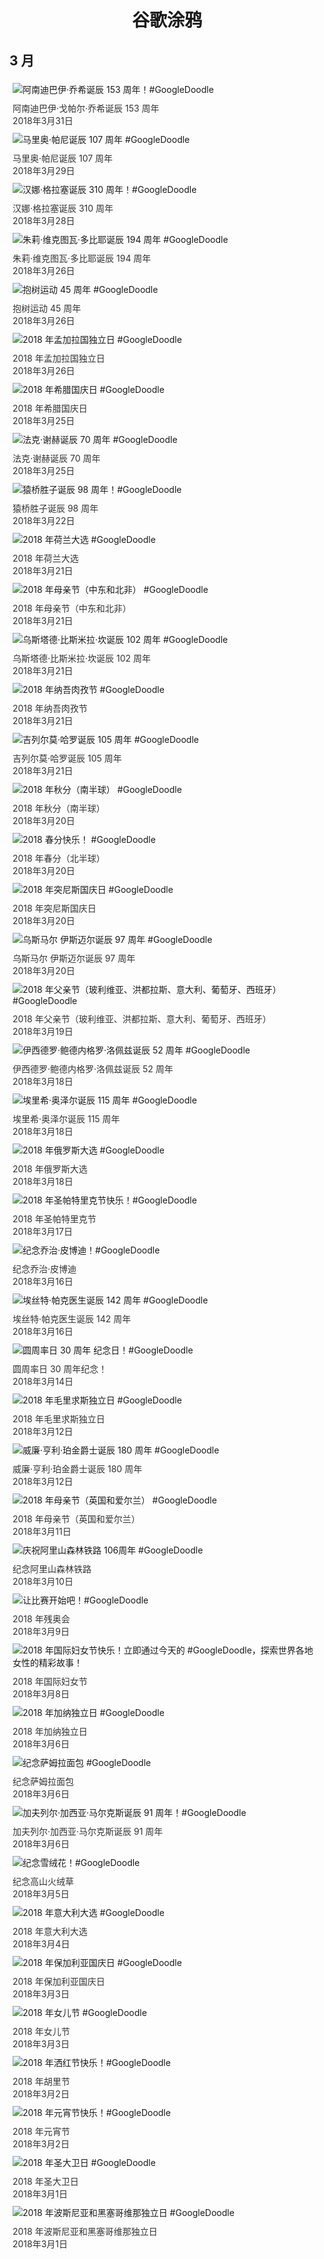 
<h1 align="center"> 谷歌涂鸦 </h1>




## 3 月

<div class="image">


<img src="https://lh3.googleusercontent.com/IN-x_iwClExs9zjaZwqtjbxv4EBnuatvF5KYzhz34g3TaApGswlfVZYSaSBBjXr4jNo92OsG4lX4YbJ0fj9ZPTUyDmq-PbWxMI_mnBIntw" alt="阿南迪巴伊·乔希诞辰 153 周年！#GoogleDoodle" style="margin: 5px"/>
<div class="info" style="font-size: 14px; color:#333333; margin:5px"><div class="title">阿南迪巴伊·戈帕尔·乔希诞辰 153 周年</div><div class="date">2018年3月31日</div></div>

<img src="https://lh3.googleusercontent.com/kdLaJur4DOrGe0kCrkAwwGWxvuATEvPTmnkfo8otuVuSIvcWUkN8Aewb17dAVp8rQe-J-cIrt88lVZbp0k3txizHKvkeW3feQnYt5FtB" alt="马里奥·帕尼诞辰 107 周年 #GoogleDoodle" style="margin: 5px"/>
<div class="info" style="font-size: 14px; color:#333333; margin:5px"><div class="title">马里奥·帕尼诞辰 107 周年</div><div class="date">2018年3月29日</div></div>

<img src="https://lh3.googleusercontent.com/bfpPvvrVTkDlqwLb8YgeNum1HPmVOZv2OTWB6MOUWlPvfhEO5xf-iOIV4UrgyOo9PsrQmla-RfnkuyAEUE-lBYWIse9AGoCeIAESzWU" alt="汉娜·格拉塞诞辰 310 周年！#GoogleDoodle" style="margin: 5px"/>
<div class="info" style="font-size: 14px; color:#333333; margin:5px"><div class="title">汉娜·格拉塞诞辰 310 周年</div><div class="date">2018年3月28日</div></div>

<img src="https://lh3.googleusercontent.com/TrqHy2ZV7hgixrOkoNFFRD6R8CVQZDnKrQDh1qNZOmwglIMdOhDCkQimQzWttG5uFOgbLDKakXTwxQZnhoddoV7LpdXpMFcHByPoo-95eQ" alt="朱莉·维克图瓦·多比耶诞辰 194 周年 #GoogleDoodle" style="margin: 5px"/>
<div class="info" style="font-size: 14px; color:#333333; margin:5px"><div class="title">朱莉·维克图瓦·多比耶诞辰 194 周年</div><div class="date">2018年3月26日</div></div>

<img src="https://lh3.googleusercontent.com/1j6hTi4ciysMXkNzQMcFGUhulDGFw-7rEbFvaVECdny8ZRtCLFTbWZFXPhasptaqzOGSBJlu38PLczw1TIP7DzLuKm7ZLt6FNLy2Vdg" alt="抱树运动 45 周年 #GoogleDoodle" style="margin: 5px"/>
<div class="info" style="font-size: 14px; color:#333333; margin:5px"><div class="title">抱树运动 45 周年</div><div class="date">2018年3月26日</div></div>

<img src="https://lh3.googleusercontent.com/jEAFUzfUF0vESTq8tpYv9KYfIXpRYszdQ8UYqg5ewYDCFXcQ9aTt2mQhjKU2NMMRQ1rvarBJumkCcA7m7ffJ6GCiFdFe_pu019jL5Xs" alt="2018 年孟加拉国独立日 #GoogleDoodle" style="margin: 5px"/>
<div class="info" style="font-size: 14px; color:#333333; margin:5px"><div class="title">2018 年孟加拉国独立日</div><div class="date">2018年3月26日</div></div>

<img src="https://lh3.googleusercontent.com/Q0E92fka1nzasrPW7cSq8F3uzm3RVcTo5_Y7-e-Ca6ZSHZ-ANmSl25KkhHbk5bbxs0kzzntG5fFQL1JIXc_kDerDUKEl9j-pZx7o7QHW" alt="2018 年希腊国庆日 #GoogleDoodle" style="margin: 5px"/>
<div class="info" style="font-size: 14px; color:#333333; margin:5px"><div class="title">2018 年希腊国庆日</div><div class="date">2018年3月25日</div></div>

<img src="https://lh3.googleusercontent.com/efxfYcSsehZR0JdbS1B9UDJH4A3fviVuPlK1NfKsIJ48xld1ujirfxfN0TS_HVXK86BMQtInWONWwmwks43nxbCL_ot0xVbEQHP3utM" alt="法克·谢赫诞辰 70 周年 #GoogleDoodle" style="margin: 5px"/>
<div class="info" style="font-size: 14px; color:#333333; margin:5px"><div class="title">法克·谢赫诞辰 70 周年</div><div class="date">2018年3月25日</div></div>

<img src="https://lh3.googleusercontent.com/YFtKP6HiwcM0nU9hya5DALMtHXvtOk_Ym4b2SdEx52Fp9c-C_f9AEKgLliLfYj0U54cZ-44zpkTr8QkeiL8faepWHvB1nQi8L1biAfw" alt="猿桥胜子诞辰 98 周年！#GoogleDoodle" style="margin: 5px"/>
<div class="info" style="font-size: 14px; color:#333333; margin:5px"><div class="title">猿桥胜子诞辰 98 周年</div><div class="date">2018年3月22日</div></div>

<img src="https://lh3.googleusercontent.com/_fmEKZpfMQOXG3C0gZTE3bn120AJ2vKB_t0fc23q6iGHdeLtUM5PFCBSQrK4wIBlosHTVHsNhr8FKxzoJ9ayn7fmVJVSdnAkJ4cf8-Fq1A" alt="2018 年荷兰大选 #GoogleDoodle" style="margin: 5px"/>
<div class="info" style="font-size: 14px; color:#333333; margin:5px"><div class="title">2018 年荷兰大选</div><div class="date">2018年3月21日</div></div>

<img src="https://lh3.googleusercontent.com/J8Oy_IzxbA9YYW8PVaOOAqKo9K6Y9weTOEe5cANCIR03XRU9vr348fbL09D-OHxz0XslyPeobZe3YuhbyYTIagj6u1MoEIRTWi8RrHBc" alt="2018 年母亲节（中东和北非） #GoogleDoodle" style="margin: 5px"/>
<div class="info" style="font-size: 14px; color:#333333; margin:5px"><div class="title">2018 年母亲节（中东和北非）</div><div class="date">2018年3月21日</div></div>

<img src="https://lh3.googleusercontent.com/BDPs1OcUj0KIOV-CBBVsIX224O7FGLvUDTf8VCEcSWI7OwkPxyetwTkbPuaC6ouE9DxMSU5egm7wi1Ps75xy8uE3l-mezlWf8NyVJxeK6Q" alt="乌斯塔德·比斯米拉·坎诞辰 102 周年 #GoogleDoodle" style="margin: 5px"/>
<div class="info" style="font-size: 14px; color:#333333; margin:5px"><div class="title">乌斯塔德·比斯米拉·坎诞辰 102 周年</div><div class="date">2018年3月21日</div></div>

<img src="https://lh3.googleusercontent.com/DVseVuHdM4dJAZ2RU8kDgXcVLGavz_0Nwk2LK-lrjHEPwHwaYrhEn-6Pzb9jsS4XYTKn3Bc8snwKbCDzEYVZAGl6qdL0h9ZJXKzUVbuT" alt="2018 年纳吾肉孜节 #GoogleDoodle" style="margin: 5px"/>
<div class="info" style="font-size: 14px; color:#333333; margin:5px"><div class="title">2018 年纳吾肉孜节</div><div class="date">2018年3月21日</div></div>

<img src="https://lh3.googleusercontent.com/Ifj-of9Ep5XthR2lZl9_d_8-ObxO89oAq89IwazGGDreBtwKZEwJg_VAP7BEWBdaq6PN2AanVQNb-usx9Fw6-95G9iC63XePq1xiHG7a" alt="吉列尔莫·哈罗诞辰 105 周年 #GoogleDoodle" style="margin: 5px"/>
<div class="info" style="font-size: 14px; color:#333333; margin:5px"><div class="title">吉列尔莫·哈罗诞辰 105 周年</div><div class="date">2018年3月21日</div></div>

<img src="https://lh3.googleusercontent.com/9HyoDhhVWXMbouSaBXYjeta_PGPVKwItcS2S839ls2ol93FEnXr5RZ2qSwj7m98ma_JbWtjexMppeTFgWYxM6k77pEBGhBtGUmlrYGtE" alt="2018 年秋分（南半球） #GoogleDoodle" style="margin: 5px"/>
<div class="info" style="font-size: 14px; color:#333333; margin:5px"><div class="title">2018 年秋分（南半球）</div><div class="date">2018年3月20日</div></div>

<img src="https://lh3.googleusercontent.com/nwvlPhxt6qc3EV830gzgvQLrZVxM8EBDTujONOXFXe6obffPluzFACs0DRI-tp6WKhPZX-Fn3K6LUbOB6BL_c8Jdf3EP3NLQIJb2unWa" alt="2018 春分快乐！ #GoogleDoodle" style="margin: 5px"/>
<div class="info" style="font-size: 14px; color:#333333; margin:5px"><div class="title">2018 年春分（北半球）</div><div class="date">2018年3月20日</div></div>

<img src="https://lh3.googleusercontent.com/qmuB13b-jNvUbB_L7R6URzspjFpOupjC0pmuDgnWr2zo6rH4Pw4guim125eNY7I29Fxt_ZZn4ZnJxFWFP0U-lSciGGF_pE5Ag5kS4VvY" alt="2018 年突尼斯国庆日 #GoogleDoodle" style="margin: 5px"/>
<div class="info" style="font-size: 14px; color:#333333; margin:5px"><div class="title">2018 年突尼斯国庆日</div><div class="date">2018年3月20日</div></div>

<img src="https://lh3.googleusercontent.com/mV7mHe3SNz5XNGnntvPBu5ho7ggfmUKBMUTfwppBq4wYC5WRY4EvM3Zk--Y-rDq5FRExd1RwmsxfcBvrWcEdYBbFz-6h_oL3onXngKeA" alt="乌斯马尔 伊斯迈尔诞辰 97 周年 #GoogleDoodle" style="margin: 5px"/>
<div class="info" style="font-size: 14px; color:#333333; margin:5px"><div class="title">乌斯马尔 伊斯迈尔诞辰 97 周年</div><div class="date">2018年3月20日</div></div>

<img src="https://lh3.googleusercontent.com/rzbbi1lsuD0ob-yFW2Nhp7-H-O4aaYUoCUNhk1kMSbMP1ekilQLFNtimgWFrOU5DeB6AzFey74dorXHPLkxshMHfDZ3wa2yWsMcmrl6p" alt="2018 年父亲节（玻利维亚、洪都拉斯、意大利、葡萄牙、西班牙） #GoogleDoodle" style="margin: 5px"/>
<div class="info" style="font-size: 14px; color:#333333; margin:5px"><div class="title">2018 年父亲节（玻利维亚、洪都拉斯、意大利、葡萄牙、西班牙）</div><div class="date">2018年3月19日</div></div>

<img src="https://lh3.googleusercontent.com/qR4W9YqjdKV7qdg8DyUacAuIc-SJLaXQN6SsLMEyelqSok8-_ptlnCx5ttT97ZhTWQeJBK6BiiAWqPLhK1DO7ZmJlLyAyq6APUYBijt7Uw" alt="伊西德罗·鲍德内格罗·洛佩兹诞辰 52 周年 #GoogleDoodle" style="margin: 5px"/>
<div class="info" style="font-size: 14px; color:#333333; margin:5px"><div class="title">伊西德罗·鲍德内格罗·洛佩兹诞辰 52 周年</div><div class="date">2018年3月18日</div></div>

<img src="https://lh3.googleusercontent.com/xsxam9WWqR-z3naMJEtLh0xiBXnR5GSo_eB9UJtwbDdVprC_HBP133sJjTxSvC3OFEuxyM9MpXa9XkMx6Uk0qbHLiyiICYeqOxAYXsc" alt="埃里希·奥泽尔诞辰 115 周年 #GoogleDoodle" style="margin: 5px"/>
<div class="info" style="font-size: 14px; color:#333333; margin:5px"><div class="title">埃里希·奥泽尔诞辰 115 周年</div><div class="date">2018年3月18日</div></div>

<img src="https://lh3.googleusercontent.com/Ex-ihwuQkcnhp6DC7ZteZLdUqC9M_wPKLSF3MVUJxWAcwwMOrhMICe_2LJcBJUr9I8MoSA-vBGf1pcrQRlNHgaXbriN99ixbk8dwE51sFw" alt="2018 年俄罗斯大选 #GoogleDoodle" style="margin: 5px"/>
<div class="info" style="font-size: 14px; color:#333333; margin:5px"><div class="title">2018 年俄罗斯大选</div><div class="date">2018年3月18日</div></div>

<img src="https://lh3.googleusercontent.com/iGBSGNOx--sRhZ3ezQIpfqJ54bNHnNhmZEgDysXdl1XWSOtL0qTfgLJ27iHjVy5enpKQTJkYWbt8XsUjVxnwHwNHLKJwueLYAa3zD3cG" alt="2018 年圣帕特里克节快乐！#GoogleDoodle" style="margin: 5px"/>
<div class="info" style="font-size: 14px; color:#333333; margin:5px"><div class="title">2018 年圣帕特里克节</div><div class="date">2018年3月17日</div></div>

<img src="https://lh3.googleusercontent.com/-Xs9URb6Dvv8jWmf6NtfrWNKVJcOaysVgaqv_w8NOv75ro40-LRefkjMuejE7fPTHmKF6LcEvP561FnlxoJPhzU9RtaNbej7aTa8I7E" alt="纪念乔治·皮博迪！#GoogleDoodle" style="margin: 5px"/>
<div class="info" style="font-size: 14px; color:#333333; margin:5px"><div class="title">纪念乔治·皮博迪</div><div class="date">2018年3月16日</div></div>

<img src="https://lh3.googleusercontent.com/4n9tTWy7Wm4lctd30O9ZixQuMQayi_YWDbXBC7MUJlvm6ZWwG28wIsn70QQMfie6W7eHI35nwgpJVrDJgeZZE_gm9Qklb1U9q3jROPsB" alt="埃丝特·帕克医生诞辰 142 周年 #GoogleDoodle" style="margin: 5px"/>
<div class="info" style="font-size: 14px; color:#333333; margin:5px"><div class="title">埃丝特·帕克医生诞辰 142 周年</div><div class="date">2018年3月16日</div></div>

<img src="https://lh3.googleusercontent.com/qT3anz5ifMS9tnTKH6fDMGmIb4hd3OmnxkY5hE9Byz2HqoV_2Lamko1Amshp5grzhdRtMjcucYtigr4XYFysKHDDvoXYxEBISuSCE5LT" alt="圆周率日 30 周年 纪念日！#GoogleDoodle" style="margin: 5px"/>
<div class="info" style="font-size: 14px; color:#333333; margin:5px"><div class="title">圆周率日 30 周年纪念！</div><div class="date">2018年3月14日</div></div>

<img src="https://lh3.googleusercontent.com/skFYHwV6hPOBkkqAG1WwvohZBAttBB6lm3bUxXGM7rJn9G-DYWf4F-gzLgAHpJpaQqLUbHqkRNCVnvvkETXTfX7tIs3dyQJUAAkdmjwA" alt="2018 年毛里求斯独立日 #GoogleDoodle" style="margin: 5px"/>
<div class="info" style="font-size: 14px; color:#333333; margin:5px"><div class="title">2018 年毛里求斯独立日</div><div class="date">2018年3月12日</div></div>

<img src="https://lh3.googleusercontent.com/VCXK7MaeC6kygKg4l9ijEoCrOPwSYKZHOP1YR7jPVFvmGDRKpoGOkNRVK7zBHs5MiKYDNtVJvIaMId_xpmumvLapRiyLIjoSAqXBoUo" alt="威廉·亨利·珀金爵士诞辰 180 周年 #GoogleDoodle" style="margin: 5px"/>
<div class="info" style="font-size: 14px; color:#333333; margin:5px"><div class="title">威廉·亨利·珀金爵士诞辰 180 周年</div><div class="date">2018年3月12日</div></div>

<img src="https://lh3.googleusercontent.com/xx2wuO1x2E-cermFlh_fjb0cRAK51lh0VjmdyGDCK3FYSc_-cUB-jTNKmpxMcfRGAI_kgdobuUz3fqRnAT_UEXItReIhRmj7bcQ9lAOF" alt="2018 年母亲节（英国和爱尔兰） #GoogleDoodle" style="margin: 5px"/>
<div class="info" style="font-size: 14px; color:#333333; margin:5px"><div class="title">2018 年母亲节（英国和爱尔兰）</div><div class="date">2018年3月11日</div></div>

<img src="https://lh3.googleusercontent.com/87WJrsU6BYOmVPsfpl3-HSxJJXZ29OcDh6_43NVFGAuwTkF_fVq_NxBt2dgcQcyc4pkgVbhkidN870dt9fhcaWX8Pm30VeKZV4N7kNSL" alt="庆祝阿里山森林铁路 106周年 #GoogleDoodle" style="margin: 5px"/>
<div class="info" style="font-size: 14px; color:#333333; margin:5px"><div class="title">纪念阿里山森林铁路</div><div class="date">2018年3月10日</div></div>

<img src="https://lh3.googleusercontent.com/ZJxtJQorwLfOOATjvqwtSdMPgvUiKFNLLhKqTpBAkW5LHwiV2ftP3UNekon3nIzJ6UCmZl9mH-3PypGF6UaBiF1LaZdCG634l2UHNWM" alt="让比赛开始吧！#GoogleDoodle" style="margin: 5px"/>
<div class="info" style="font-size: 14px; color:#333333; margin:5px"><div class="title">2018 年残奥会</div><div class="date">2018年3月9日</div></div>

<img src="https://lh3.googleusercontent.com/SGztHuOL3vWhhGPLU-vNyYmFqzVijrW-TPAN19ZAPPfh4CGT-9Z3t-kSzD4h42EIbL72Y5anjtZ7-M4z4cThT3obSeyC4FcM6_5YWIKs" alt="2018 年国际妇女节快乐！立即通过今天的 #GoogleDoodle，探索世界各地女性的精彩故事！" style="margin: 5px"/>
<div class="info" style="font-size: 14px; color:#333333; margin:5px"><div class="title">2018 年国际妇女节</div><div class="date">2018年3月8日</div></div>

<img src="https://lh3.googleusercontent.com/6uCxtceicGJGXxVr7gts6_xQ2W23q5DGSQV1Pvhj7rhDqDQzSVlV6cL-rTDIadXmvzccbs_qgVv62LyeJAHi7O8eM1YlLeOtZlo1NxM" alt="2018 年加纳独立日 #GoogleDoodle" style="margin: 5px"/>
<div class="info" style="font-size: 14px; color:#333333; margin:5px"><div class="title">2018 年加纳独立日</div><div class="date">2018年3月6日</div></div>

<img src="https://lh3.googleusercontent.com/28hapMosyREAZ3ubAyJcsl6GjgeF-zOhnVITIAzyITr-nzrW7TMu4_gsmHpEowLxS9kJYM8xzjo82jsTSSRHfarneX8O2UvESc9Np5s" alt="纪念萨姆拉面包 #GoogleDoodle" style="margin: 5px"/>
<div class="info" style="font-size: 14px; color:#333333; margin:5px"><div class="title">纪念萨姆拉面包</div><div class="date">2018年3月6日</div></div>

<img src="https://lh3.googleusercontent.com/rG8JS9a2DC-ravAwOiTUrZFWO_Jf-YP9pZlsQgQg0egOEljLdj9nxw_vC1cWEegSpBHrTpETRAHgmdplO6Y2xcRNCUBrT-OjiPLvQvU" alt="加夫列尔·加西亚·马尔克斯诞辰 91 周年！#GoogleDoodle" style="margin: 5px"/>
<div class="info" style="font-size: 14px; color:#333333; margin:5px"><div class="title">加夫列尔·加西亚·马尔克斯诞辰 91 周年</div><div class="date">2018年3月6日</div></div>

<img src="https://lh3.googleusercontent.com/TI0S0vK0cgI3ykKjvnslDwoZ3sXR7r-8kua1LYYX7896cAhBz_5ILT2eKJHBl6C4ngUOwzG8gjz3uKzZ06D4TAyUP-T2hNYZ9r-V9SUK" alt="纪念雪绒花！#GoogleDoodle" style="margin: 5px"/>
<div class="info" style="font-size: 14px; color:#333333; margin:5px"><div class="title">纪念高山火绒草</div><div class="date">2018年3月5日</div></div>

<img src="https://lh3.googleusercontent.com/Rvhe_Wewe6JAWPcaivzUs6-XX4alOc2k-kSKYcZ16pZ6lxIxELTyjJaUtoi8h62WYv4mGNYPHuD_e59SRUdEIw_-Wwm6sgcZYRx_y0U" alt="2018 年意大利大选 #GoogleDoodle" style="margin: 5px"/>
<div class="info" style="font-size: 14px; color:#333333; margin:5px"><div class="title">2018 年意大利大选</div><div class="date">2018年3月4日</div></div>

<img src="https://lh3.googleusercontent.com/-gtwat01adBjKjytLsgKA9CBADEpwj-zG4LcpO7j00iYzpBW2vvO9qhoNqmpBlfCTOG2xOkgdgJHrOmbNgE4QDLO2qI423ClBv0gzmjY9w" alt="2018 年保加利亚国庆日 #GoogleDoodle" style="margin: 5px"/>
<div class="info" style="font-size: 14px; color:#333333; margin:5px"><div class="title">2018 年保加利亚国庆日</div><div class="date">2018年3月3日</div></div>

<img src="https://lh3.googleusercontent.com/8UQMaEDQkYJMV_hj4opfZ0zhQ5l5KWGC6zNlsUV_uxaLo5i_2UDfLncFX4_LBaNXHr5laJ1aqC2qNOyMZDW9stog3tXPYA-HN5F_Vso" alt="2018 年女儿节 #GoogleDoodle" style="margin: 5px"/>
<div class="info" style="font-size: 14px; color:#333333; margin:5px"><div class="title">2018 年女儿节</div><div class="date">2018年3月3日</div></div>

<img src="https://lh3.googleusercontent.com/0JPJ8cNoiiR9Sy3Tg79_TZHgpOBgcmn-6k5RXiZ__2s7MCkMEH0liDh3r7z7U67U5Hmj6QgZRwyAYeG7pBFFSDbHriPDdFWtyYVWF7c" alt="2018 年洒红节快乐！#GoogleDoodle" style="margin: 5px"/>
<div class="info" style="font-size: 14px; color:#333333; margin:5px"><div class="title">2018 年胡里节</div><div class="date">2018年3月2日</div></div>

<img src="https://lh3.googleusercontent.com/3F5gg_1hEC6G8pBRHGiw_R3ckeTRwwkZxpfbuCcQu-PL5SPaah4zm0xQQb5zHZYzdvkUQRVfZN1ozW9ymKfqrgNhZUdOF92xpmCH5jdZVA" alt="2018 年元宵节快乐！#GoogleDoodle" style="margin: 5px"/>
<div class="info" style="font-size: 14px; color:#333333; margin:5px"><div class="title">2018 年元宵节</div><div class="date">2018年3月2日</div></div>

<img src="https://lh3.googleusercontent.com/9sUerDRMmN9_8RKNEbLCZyDI_oWlhO1adGd4JInQdV5tzZL9lEpdTOc5690RFUZI-c3BdC8MO26_ITynaxSUWR9upf79nIpvTM1lwow6" alt="2018 年圣大卫日 #GoogleDoodle" style="margin: 5px"/>
<div class="info" style="font-size: 14px; color:#333333; margin:5px"><div class="title">2018 年圣大卫日</div><div class="date">2018年3月1日</div></div>

<img src="https://lh3.googleusercontent.com/9AJIxJqL3lknDHQ-0SE8AfX820FMsUpQ3_gjlaew676_eqWNq_4cjd7Rax2ZH5s-245rC6ytpbUjOLAK15DV5btquvTrbmom3pCYwvbP" alt="2018 年波斯尼亚和黑塞哥维那独立日 #GoogleDoodle" style="margin: 5px"/>
<div class="info" style="font-size: 14px; color:#333333; margin:5px"><div class="title">2018 年波斯尼亚和黑塞哥维那独立日</div><div class="date">2018年3月1日</div></div>

</div>








